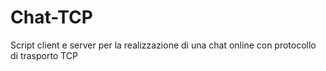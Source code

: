 # Chat-TCP
Script client e server per la realizzazione di una chat online con protocollo di trasporto TCP
